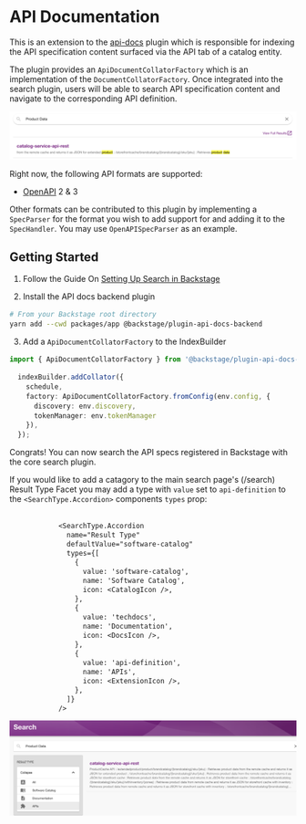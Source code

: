 # API Documentation

This is an extension to the [api-docs](./../api-docs/README.md) plugin which is responsible for indexing the API specification content surfaced via the API tab of a catalog entity. 

The plugin provides an `ApiDocumentCollatorFactory` which is an implementation of the `DocumentCollatorFactory`. Once integrated into the search plugin, users will be able to search API specification content and navigate to the corresponding API definition.

![Search API Specs](./docs/api_search_example.png)

Right now, the following API formats are supported:

- [OpenAPI](https://swagger.io/specification/) 2 & 3

Other formats can be contributed to this plugin by implementing a `SpecParser` for the format you wish to add support for and adding it to the `SpecHandler`. You may use `OpenAPISpecParser` as an example.


## Getting Started

1. Follow the Guide On [Setting Up Search in Backstage](./../../docs/features/search/getting-started.md)

2. Install the API docs backend plugin

```bash
# From your Backstage root directory
yarn add --cwd packages/app @backstage/plugin-api-docs-backend
```

3. Add a `ApiDocumentCollatorFactory` to the IndexBuilder

```typescript
import { ApiDocumentCollatorFactory } from '@backstage/plugin-api-docs-backend';
```

```typescript
  indexBuilder.addCollator({
    schedule,
    factory: ApiDocumentCollatorFactory.fromConfig(env.config, {
      discovery: env.discovery,
      tokenManager: env.tokenManager
    }),
  });
```

Congrats! You can now search the API specs registered in Backstage with the core search plugin. 

If you would like to add a catagory to the main search page's (/search) Result Type Facet you may add a type with `value` set to `api-definition` to the
`<SearchType.Accordion>` components `types` prop:

```tsx

            <SearchType.Accordion
              name="Result Type"
              defaultValue="software-catalog"
              types={[
                {
                  value: 'software-catalog',
                  name: 'Software Catalog',
                  icon: <CatalogIcon />,
                },
                {
                  value: 'techdocs',
                  name: 'Documentation',
                  icon: <DocsIcon />,
                },
                {
                  value: 'api-definition',
                  name: 'APIs',
                  icon: <ExtensionIcon />,
                },
              ]}
            />
```
![API Seearch Full Page](./docs/api_search_full.png)
